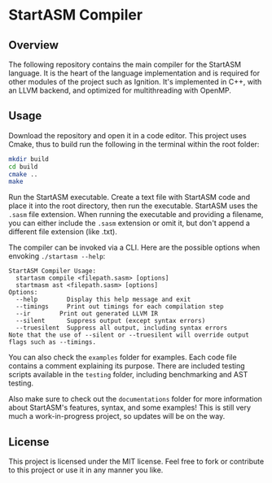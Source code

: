 # StartASM Compiler

## Overview
The following repository contains the main compiler for the StartASM language. It is the heart of the language implementation and is required for other modules of the project such as Ignition. It's implemented in C++, with an LLVM backend, and optimized for multithreading with OpenMP.

## Usage
Download the repository and open it in a code editor. This project uses Cmake, thus to build run the following in the terminal within the root folder:
```bash
mkdir build
cd build
cmake ..
make
```

Run the StartASM executable. Create a text file with StartASM code and place it into the root directory, then run the executable. StartASM uses the `.sasm` file extension. When running the executable and providing a filename, you can either include the `.sasm` extension or omit it, but don't append a different file extension (like .txt).

The compiler can be invoked via a CLI. Here are the possible options when envoking `./startasm --help`:
```
StartASM Compiler Usage:
  startasm compile <filepath.sasm> [options]
  startmasm ast <filepath.sasm> [options]
Options:
  --help        Display this help message and exit
  --timings     Print out timings for each compilation step
  --ir        Print out generated LLVM IR
  --silent      Suppress output (except syntax errors)
  --truesilent  Suppress all output, including syntax errors
Note that the use of --silent or --truesilent will override output flags such as --timings.
```
You can also check the `examples` folder for examples. Each code file contains a comment explaining its purpose. There are included testing scripts available in the `testing` folder, including benchmarking and AST testing.

Also make sure to check out the `documentations` folder for more information about StartASM's features, syntax, and some examples! This is still very much a work-in-progress project, so updates will be on the way.

## License
This project is licensed under the MIT license. Feel free to fork or contribute to this project or use it in any manner you like.
